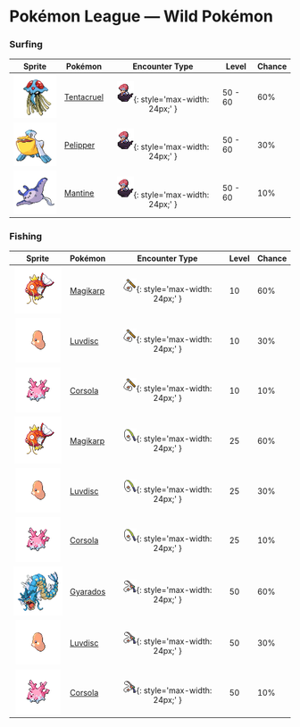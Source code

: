 # Pokémon League — Wild Pokémon

### Surfing

| Sprite | Pokémon | Encounter Type | Level | Chance |
|:------:|---------|:--------------:|-------|--------|
| ![Tentacruel](../../assets/sprites/tentacruel/front.gif "Tentacruel") | [Tentacruel](../../pokemon/tentacruel.md/) | ![Surf](../../assets/encounter_types/surf.png "Surf"){: style='max-width: 24px;' } | 50 - 60 | 60% |
| ![Pelipper](../../assets/sprites/pelipper/front.gif "Pelipper") | [Pelipper](../../pokemon/pelipper.md/) | ![Surf](../../assets/encounter_types/surf.png "Surf"){: style='max-width: 24px;' } | 50 - 60 | 30% |
| ![Mantine](../../assets/sprites/mantine/front.gif "Mantine") | [Mantine](../../pokemon/mantine.md/) | ![Surf](../../assets/encounter_types/surf.png "Surf"){: style='max-width: 24px;' } | 50 - 60 | 10% |

### Fishing

| Sprite | Pokémon | Encounter Type | Level | Chance |
|:------:|---------|:--------------:|-------|--------|
| ![Magikarp](../../assets/sprites/magikarp/front.gif "Magikarp") | [Magikarp](../../pokemon/magikarp.md/) | ![Old Rod](../../assets/encounter_types/old_rod.png "Old Rod"){: style='max-width: 24px;' } | 10 | 60% |
| ![Luvdisc](../../assets/sprites/luvdisc/front.gif "Luvdisc") | [Luvdisc](../../pokemon/luvdisc.md/) | ![Old Rod](../../assets/encounter_types/old_rod.png "Old Rod"){: style='max-width: 24px;' } | 10 | 30% |
| ![Corsola](../../assets/sprites/corsola/front.gif "Corsola") | [Corsola](../../pokemon/corsola.md/) | ![Old Rod](../../assets/encounter_types/old_rod.png "Old Rod"){: style='max-width: 24px;' } | 10 | 10% |
| ![Magikarp](../../assets/sprites/magikarp/front.gif "Magikarp") | [Magikarp](../../pokemon/magikarp.md/) | ![Good Rod](../../assets/encounter_types/good_rod.png "Good Rod"){: style='max-width: 24px;' } | 25 | 60% |
| ![Luvdisc](../../assets/sprites/luvdisc/front.gif "Luvdisc") | [Luvdisc](../../pokemon/luvdisc.md/) | ![Good Rod](../../assets/encounter_types/good_rod.png "Good Rod"){: style='max-width: 24px;' } | 25 | 30% |
| ![Corsola](../../assets/sprites/corsola/front.gif "Corsola") | [Corsola](../../pokemon/corsola.md/) | ![Good Rod](../../assets/encounter_types/good_rod.png "Good Rod"){: style='max-width: 24px;' } | 25 | 10% |
| ![Gyarados](../../assets/sprites/gyarados/front.gif "Gyarados") | [Gyarados](../../pokemon/gyarados.md/) | ![Super Rod](../../assets/encounter_types/super_rod.png "Super Rod"){: style='max-width: 24px;' } | 50 | 60% |
| ![Luvdisc](../../assets/sprites/luvdisc/front.gif "Luvdisc") | [Luvdisc](../../pokemon/luvdisc.md/) | ![Super Rod](../../assets/encounter_types/super_rod.png "Super Rod"){: style='max-width: 24px;' } | 50 | 30% |
| ![Corsola](../../assets/sprites/corsola/front.gif "Corsola") | [Corsola](../../pokemon/corsola.md/) | ![Super Rod](../../assets/encounter_types/super_rod.png "Super Rod"){: style='max-width: 24px;' } | 50 | 10% |

